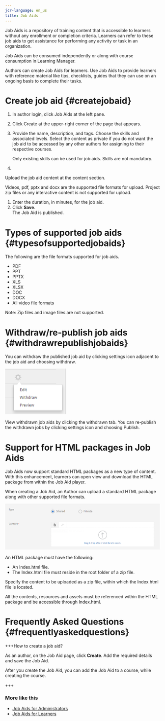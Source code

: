```yaml
---
jcr-language: en_us
title: Job Aids
---
```

Job Aids is&nbsp;a repository of training content that is accessible to learners without any enrollment or completion criteria. Learners can refer to these job aids to get assistance for performing any activity or task in an organization.

Job Aids can be consumed independently or along with course consumption in Learning Manager.

Authors can create Job Aids for learners.&nbsp;Use Job Aids to provide learners with reference material like tips, checklists, guides that they can use on an ongoing basis to complete their tasks.

# Create job aid {#createjobaid}

1. In author login, click&nbsp;Job Aids&nbsp;at the left pane. 
1. Click&nbsp;Create&nbsp;at the upper-right corner of the page that appears.
1. Provide the name, description, and tags. Choose the skills and associated levels. Select the content as private if you do not want the job aid to be accessed by any other authors for assigning to their respective courses.

   Only existing skills can be used for job aids. Skills are not mandatory.

1.

   Upload the job aid content at the content section.

   Videos, pdf, pptx and docx are the supported file formats for upload. Project zip files or any interactive content is not supported for upload.

1. Enter the duration, in minutes, for the job aid.
1. Click&nbsp;**Save**.  
   The Job Aid is published.

# Types of supported job aids {#typesofsupportedjobaids}

The following are the file formats supported for job aids.

* PDF
* PPT
* PPTX
* XLS
* XLSX
* DOC
* DOCX
* All video file formats

Note: Zip files and image files are not supported.

# Withdraw/re-publish job aids {#withdrawrepublishjobaids}

You can withdraw the published job aid by clicking settings icon adjacent to the job aid and choosing withdraw.

![](assets/job-aid-withdraw.png)

View withdrawn job aids by clicking the withdrawn tab. You can re-publish the withdrawn jobs by clicking settings icon and choosing&nbsp;Publish.

# Support for HTML packages in Job Aids

Job Aids now support standard HTML packages as a new type of content. With this enhancement, learners can open view and download the HTML package from within the Job Aid player.&nbsp;

When creating a Job Aid, an Author can upload a standard HTML package along with other supported file formats.

![](assets/html-job-aid.png)

An HTML package must have the following:

* An Index.html file.&nbsp;
* The Index.html file must reside in the root folder of a zip file.&nbsp;

Specify the content to be uploaded as a zip file, within which the Index.html file is located.&nbsp;

All the contents, resources and assets must be referenced within the HTML package and be accessible through Index.html.

# Frequently Asked Questions {#frequentlyaskedquestions}

+++How to create a job aid?

As an author, on the Job Aid page, click **Create**. Add the required details and save the Job Aid.

After you create the Job Aid, you can add the Job Aid to a course, while creating the course.

+++

### More like this

* [Job Aids for Administrators](../../administrators/feature-summary/job-aids.md)
* [Job Aids for Learners](../../learners/feature-summary/job-aids.md)

